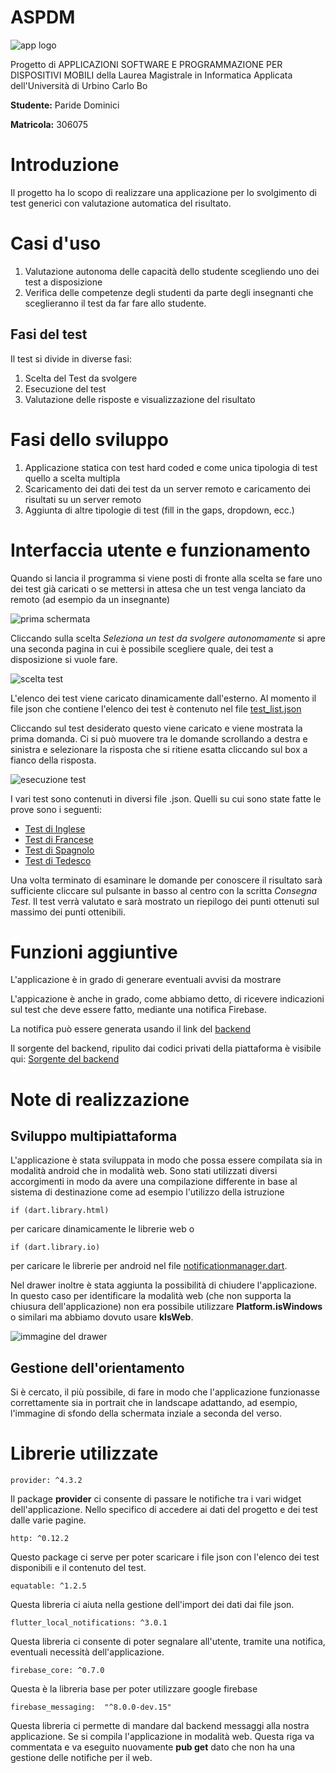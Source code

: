 # ASPDM
![app logo](docs/img/logo_base_small.png "Logo")

Progetto di APPLICAZIONI SOFTWARE E PROGRAMMAZIONE PER DISPOSITIVI MOBILI della Laurea Magistrale in Informatica Applicata dell'Università di Urbino Carlo Bo

**Studente:** Paride Dominici

**Matricola:** 306075

# Introduzione
Il progetto ha lo scopo di realizzare una applicazione per lo svolgimento di test generici con valutazione automatica del risultato.

# Casi d'uso
1. Valutazione autonoma delle capacità dello studente scegliendo uno dei test a disposizione
2. Verifica delle competenze degli studenti da parte degli insegnanti che sceglieranno il test da 
far fare allo studente. 

## Fasi del test
Il test si divide in diverse fasi:
1. Scelta del Test da svolgere
2. Esecuzione del test
3. Valutazione delle risposte e visualizzazione del risultato

# Fasi dello sviluppo
1. Applicazione statica con test hard coded e come unica tipologia di test quello a scelta multipla
2. Scaricamento dei dati dei test da un server remoto e caricamento dei risultati su un server remoto
3. Aggiunta di altre tipologie di test (fill in the gaps, dropdown, ecc.)

# Interfaccia utente e funzionamento
Quando si lancia il programma si viene posti di fronte alla scelta se fare uno dei test già caricati
o se mettersi in attesa che un test venga lanciato da remoto (ad esempio da un insegnante)

![prima schermata](docs/img/schermata1.png "Prima schermata")

Cliccando sulla scelta *Seleziona un test da svolgere autonomamente* si apre una seconda pagina in
cui è possibile scegliere quale, dei test a disposizione si vuole fare.

![scelta test](docs/img/selezione_test.png "Scelta test")

L'elenco dei test viene caricato dinamicamente dall'esterno. Al momento il file json che contiene
l'elenco dei test è contenuto nel file [test_list.json](https://raw.githubusercontent.com/pdomi2001/aspdm/main/resources/test_list.json)

Cliccando sul test desiderato questo viene caricato e viene mostrata la prima domanda.
Ci si può muovere tra le domande scrollando a destra e sinistra e selezionare la risposta che si 
ritiene esatta cliccando sul box a fianco della risposta.

![esecuzione test](docs/img/esecuzione_test.gif "Esecuzione del test")

I vari test sono contenuti in diversi file .json. Quelli su cui sono state fatte le prove sono i seguenti:

* [Test di Inglese](https://raw.githubusercontent.com/pdomi2001/aspdm/main/resources/inglese.json)
* [Test di Francese](https://raw.githubusercontent.com/pdomi2001/aspdm/main/resources/francese.json)
* [Test di Spagnolo](https://raw.githubusercontent.com/pdomi2001/aspdm/main/resources/spagnolo.json)
* [Test di Tedesco](https://raw.githubusercontent.com/pdomi2001/aspdm/main/resources/tedesco.json)

Una volta terminato di esaminare le domande per conoscere il risultato sarà sufficiente cliccare sul 
pulsante in basso al centro con la scritta *Consegna Test*.
Il test verrà valutato e sarà mostrato un riepilogo dei punti ottenuti sul massimo dei punti 
ottenibili.

# Funzioni aggiuntive
L'applicazione è in grado di generare eventuali avvisi da mostrare 

L'appicazione è anche in grado, come abbiamo detto, di ricevere indicazioni sul test che deve
essere fatto, mediante una notifica Firebase.

La notifica può essere generata usando il link del [backend](http://www.wesic.it/aspdm/index.php)

Il sorgente del backend, ripulito dai codici privati della piattaforma è visibile qui: 
[Sorgente del backend](docs/backend/index.php)

# Note di realizzazione
## Sviluppo multipiattaforma
L'applicazione è stata sviluppata in modo che possa essere compilata sia in modalità android che 
in modalità web. Sono stati utilizzati diversi accorgimenti in modo da avere una compilazione
differente in base al sistema di destinazione come ad esempio l'utilizzo della istruzione 

    if (dart.library.html)
per caricare dinamicamente le librerie web o 

    if (dart.library.io)
per caricare le librerie per android nel file [notificationmanager.dart](lib/notificationmanager.dart).

Nel drawer inoltre è stata aggiunta la possibilità di chiudere l'applicazione.
In questo caso per identificare la modalità web (che non supporta la chiusura dell'applicazione) non 
era possibile utilizzare **Platform.isWindows** o similari ma abbiamo dovuto usare **kIsWeb**.

![immagine del drawer](docs/img/drawer.png)



## Gestione dell'orientamento 
Si è cercato, il più possibile, di fare in modo che l'applicazione funzionasse correttamente sia in 
portrait che in landscape adattando, ad esempio, l'immagine di sfondo della schermata inziale a seconda del verso.




# Librerie utilizzate

    provider: ^4.3.2
    
Il package **provider** ci consente di passare le notifiche tra i vari widget dell'applicazione.
Nello specifico di accedere ai dati del progetto e dei test dalle varie pagine.

    http: ^0.12.2
    
Questo package ci serve per poter scaricare i file json con l'elenco dei test disponibili e il 
contenuto del test.

    equatable: ^1.2.5

Questa libreria ci aiuta nella gestione dell'import dei dati dai file json.

    flutter_local_notifications: ^3.0.1
    
Questa libreria ci consente di poter segnalare all'utente, tramite una notifica, eventuali
necessità dell'applicazione.

    firebase_core: ^0.7.0
    
Questa è la libreria base per poter utilizzare google firebase

    firebase_messaging:  "^8.0.0-dev.15"
    
Questa libreria ci permette di mandare dal backend messaggi alla nostra applicazione.
Se si compila l'applicazione in modalità web. Questa riga va commentata e va eseguito nuovamente **pub get** dato che non 
ha una gestione delle notifiche per il web. 

